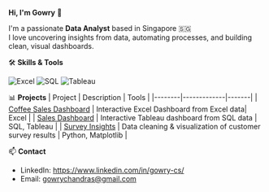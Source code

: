 **Hi, I'm Gowry** 👋

I'm a passionate **Data Analyst** based in Singapore 🇸🇬  
I love uncovering insights from data, automating processes, and building clean, visual dashboards.

🛠️ **Skills & Tools**

![Excel](https://img.shields.io/badge/Excel-217346?style=flat&logo=microsoft-excel&logoColor=white)
![SQL](https://img.shields.io/badge/SQL-336791?style=flat&logo=postgresql&logoColor=white)
![Tableau](https://img.shields.io/badge/Tableau-E97627?style=flat&logo=tableau&logoColor=white)

📊 **Projects**
| Project | Description | Tools |
|--------|-------------|-------|
| [Coffee Sales Dashboard](https://github.com/yourusername/customer-churn-prediction) | Interactive Excel Dashboard from Excel data| Excel |
| [Sales Dashboard](https://github.com/yourusername/sales-dashboard-sql-tableau) | Interactive Tableau dashboard from SQL data | SQL, Tableau |
| [Survey Insights](https://github.com/yourusername/survey-analysis) | Data cleaning & visualization of customer survey results | Python, Matplotlib |

📫 **Contact**
- LinkedIn: https://www.linkedin.com/in/gowry-cs/  
- Email: gowrychandras@gmail.com
